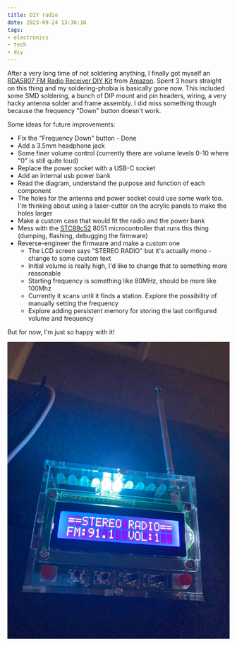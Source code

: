 ```yaml
---
title: DIY radio
date: 2023-09-24 13:36:16
tags:
- electronics
- tech
- diy
---
```


After a very long time of not soldering anything, I finally got myself an [RDA5807 FM Radio Receiver DIY Kit](https://www.icstation.com/rda5807-radio-receiver-with-flashing-indicator-p-15922.html) from [Amazon](https://www.amazon.com/gp/product/B09Y1BJZ6F/). Spent 3 hours straight on this thing and my soldering-phobia is basically gone now. This included some SMD soldering, a bunch of DIP mount and pin headers, wiring, a very hacky antenna solder and frame assembly. I did miss something though because the frequency "Down" button doesn't work.

Some ideas for future improvements:
- Fix the "Frequency Down" button - Done
- Add a 3.5mm headphone jack
- Some finer volume control (currently there are volume levels 0-10 where "0" is still quite loud)
- Replace the power socket with a USB-C socket
- Add an internal usb power bank
- Read the diagram, understand the purpose and function of each component
- The holes for the antenna and power socket could use some work too. I'm thinking about using a laser-cutter on the acrylic panels to make the holes larger
- Make a custom case that would fit the radio and the power bank
- Mess with the [STC89c52]() 8051 microcontroller that runs this thing (dumping, flashing, debugging the firmware)
- Reverse-engineer the firmware and make a custom one
    - The LCD screen says "STEREO RADIO" but it's actually mono - change to some custom text
    - Initial volume is really high, I'd like to change that to something more reasonable
    - Starting frequency is something like 80MHz, should be more like 100Mhz
    - Currently it scans until it finds a station. Explore the possibility of manually setting the frequency
    - Explore adding persistent memory for storing the last configured volume and frequency

But for now, I'm just so happy with it!

![](/images/diy-radio.jpg)